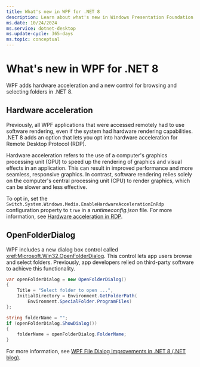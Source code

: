 ```yaml
---
title: What's new in WPF for .NET 8
description: Learn about what's new in Windows Presentation Foundation (WPF) for .NET 8. .NET 8 was released November 2023.
ms.date: 10/24/2024
ms.service: dotnet-desktop
ms.update-cycle: 365-days
ms.topic: conceptual
---
```


# What's new in WPF for .NET 8

WPF adds hardware acceleration and a new control for browsing and selecting folders in .NET 8.

## Hardware acceleration

Previously, all WPF applications that were accessed remotely had to use software rendering, even if the system had hardware rendering capabilities. .NET 8 adds an option that lets you opt into hardware acceleration for Remote Desktop Protocol (RDP).

Hardware acceleration refers to the use of a computer's graphics processing unit (GPU) to speed up the rendering of graphics and visual effects in an application. This can result in improved performance and more seamless, responsive graphics. In contrast, software rendering relies solely on the computer's central processing unit (CPU) to render graphics, which can be slower and less effective.

To opt in, set the `Switch.System.Windows.Media.EnableHardwareAccelerationInRdp` configuration property to `true` in a *runtimeconfig.json* file. For more information, see [Hardware acceleration in RDP](/dotnet/core/runtime-config/wpf#hardware-acceleration-in-rdp).

## OpenFolderDialog

WPF includes a new dialog box control called <xref:Microsoft.Win32.OpenFolderDialog>. This control lets app users browse and select folders. Previously, app developers relied on third-party software to achieve this functionality.

```csharp
var openFolderDialog = new OpenFolderDialog()
{
    Title = "Select folder to open ...",
    InitialDirectory = Environment.GetFolderPath(
        Environment.SpecialFolder.ProgramFiles)
};

string folderName = "";
if (openFolderDialog.ShowDialog())
{
    folderName = openFolderDialog.FolderName;
}
```

For more information, see [WPF File Dialog Improvements in .NET 8 (.NET blog)](https://devblogs.microsoft.com/dotnet/wpf-file-dialog-improvements-in-dotnet-8/).
